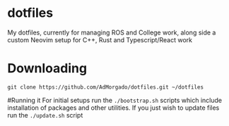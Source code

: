 # dotfiles
My dotfiles, currently for managing ROS and College work,
along side a custom Neovim setup for C++, Rust and Typescript/React work

# Downloading
```
git clone https://github.com/AdMorgado/dotfiles.git ~/dotfiles
```

#Running it
For initial setups run the ```./bootstrap.sh``` scripts which include installation of packages and other utilities.
If you just wish to update files run the ```./update.sh``` script
